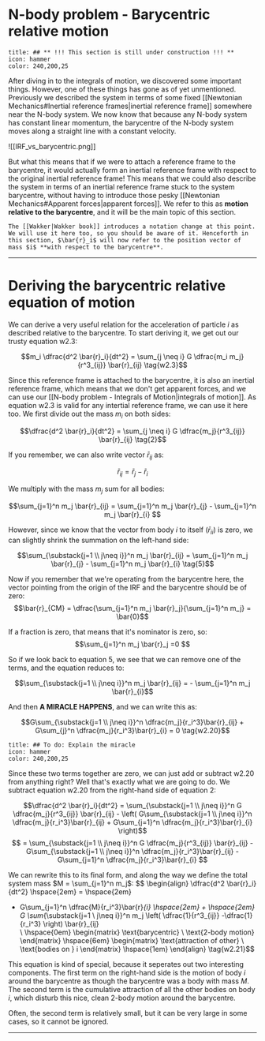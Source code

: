 # N-body problem - Barycentric relative motion

```ad-note
title: ## ** !!! This section is still under construction !!! **
icon: hammer
color: 240,200,25
```

After diving in to the integrals of motion, we discovered some important things. However, one of these things has gone as of yet unmentioned. Previously we described the system in terms of some fixed [[Newtonian Mechanics#Inertial reference frames|inertial reference frame]] somewhere near the N-body system. We now know that because any N-body system has constant linear momentum, the barycentre of the N-body system moves along a straight line with a constant velocity. 

![[IRF_vs_barycentric.png]]

But what this means that if we were to attach a reference frame to the barycentre, it would actually form an inertial reference frame with respect to the original inertial reference frame! This means that we could also describe the system in terms of an inertial reference frame stuck to the system barycentre, without having to introduce those pesky [[Newtonian Mechanics#Apparent forces|apparent forces]]. We refer to this as **motion relative to the barycentre**, and it will be the main topic of this section.

```ad-warning
The [[Wakker|Wakker book]] introduces a notation change at this point. We will use it here too, so you should be aware of it. Henceforth in this section, $\bar{r}_i$ will now refer to the position vector of mass $i$ **with respect to the barycentre**.
```
___
# Deriving the barycentric relative equation of motion

We can derive a very useful relation for the acceleration of particle $i$ as described relative to the barycentre. To start deriving it, we get out our trusty equation $\text{w2.3}$:

$$m_i \dfrac{d^2 \bar{r}_i}{dt^2} = \sum_{j \neq i} G \dfrac{m_i m_j}{r^3_{ij}} \bar{r}_{ij} \tag{w2.3}$$

Since this reference frame is attached to the barycentre, it is also an inertial reference frame, which means that we don't get apparent forces, and we can use our [[N-body problem - Integrals of Motion|integrals of motion]]. As equation $\text{w2.3}$ is valid for any intertial reference frame, we can use it here too. We first divide out the mass $m_i$ on both sides:

$$\dfrac{d^2 \bar{r}_i}{dt^2} = \sum_{j \neq i} G \dfrac{m_j}{r^3_{ij}} \bar{r}_{ij} \tag{2}$$

If you remember, we can also write vector $\bar{r}_{ij}$ as:

$$\bar{r}_{ij} = \bar{r}_{j} - \bar{r}_{i}$$

We multiply with the mass $m_j$ sum for all bodies:

$$\sum_{j=1}^n m_j \bar{r}_{ij} = \sum_{j=1}^n m_j \bar{r}_{j} - \sum_{j=1}^n m_j \bar{r}_{i} $$

However, since we know that the vector from body $i$ to itself ($\bar{r}_{ii}$) is zero, we can slightly shrink the summation on the left-hand side:

$$\sum_{\substack{j=1 \\ j\neq i}}^n m_j \bar{r}_{ij} = \sum_{j=1}^n m_j \bar{r}_{j} - \sum_{j=1}^n m_j \bar{r}_{i} \tag{5}$$

Now if you remember that we're operating from the barycentre here, the vector pointing from the origin of the IRF and the barycentre should be of zero:
$$\bar{r}_{CM} = \dfrac{\sum_{j=1}^n m_j \bar{r}_j}{\sum_{j=1}^n m_j} = \bar{0}$$

If a fraction is zero, that means that it's nominator is zero, so:
$$\sum_{j=1}^n m_j \bar{r}_j =0 $$

So if we look back to equation $\text{5}$, we see that we can remove one of the terms, and the equation reduces to:

$$\sum_{\substack{j=1 \\ j\neq i}}^n m_j \bar{r}_{ij} = - \sum_{j=1}^n m_j \bar{r}_{i}$$

And then **A MIRACLE HAPPENS**, and we can write this as:

$$G\sum_{\substack{j=1 \\ j\neq i}}^n \dfrac{m_j}{r_i^3}\bar{r}_{ij} + G\sum_{j}^n \dfrac{m_j}{r_i^3}\bar{r}_{i} = 0 \tag{w2.20}$$

```ad-note
title: ## To do: Explain the miracle
icon: hammer
color: 240,200,25
```

Since these two terms together are zero, we can just add or subtract $\text{w2.20}$ from anything right? Well that's exactly what we are going to do. We subtract equation $\text{w2.20}$ from the right-hand side of equation $\text{2}$:

$$\dfrac{d^2 \bar{r}_i}{dt^2} = \sum_{\substack{j=1 \\ j\neq i}}^n G \dfrac{m_j}{r^3_{ij}} \bar{r}_{ij} - \left( G\sum_{\substack{j=1 \\ j\neq i}}^n \dfrac{m_j}{r_i^3}\bar{r}_{ij} + G\sum_{j=1}^n \dfrac{m_j}{r_i^3}\bar{r}_{i} \right)$$
$$ = \sum_{\substack{j=1 \\ j\neq i}}^n G \dfrac{m_j}{r^3_{ij}} \bar{r}_{ij} -  G\sum_{\substack{j=1 \\ j\neq i}}^n \dfrac{m_j}{r_i^3}\bar{r}_{ij} - G\sum_{j=1}^n \dfrac{m_j}{r_i^3}\bar{r}_{i} $$

We can rewrite this to its final form, and along the way we define the total system mass $M = \sum_{j=1}^n m_j$:
$$
\begin{align}
\dfrac{d^2 \bar{r}_i}{dt^2} \hspace{2em} = \hspace{2em} 
- G\sum_{j=1}^n \dfrac{M}{r_i^3}\bar{r}_{i}
\hspace{2em} + \hspace{2em} 
G \sum_{\substack{j=1 \\ j\neq i}}^n m_j \left( \dfrac{1}{r^3_{ij}} -\dfrac{1}{r_i^3} \right) \bar{r}_{ij}  
\\
\hspace{0em} 
\begin{matrix} \text{barycentric} \\ \text{2-body motion} \end{matrix}
\hspace{6em} 
\begin{matrix} \text{attraction of other} \\ \text{bodies on } i \end{matrix}
\hspace{1em} 
\end{align}
\tag{w2.21}$$

This equation is kind of special, because it seperates out two interesting components. The first term on the right-hand side is the motion of body $i$ around the barycentre as though the barycentre was a body with mass $M$. The second term is the cumulative attraction of all the other bodies on body $i$, which disturb this nice, clean 2-body motion around the barycentre. 

Often, the second term is relatively small, but it can be very large in some cases, so it cannot be ignored.
___